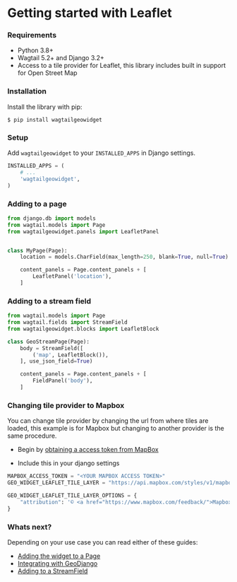 # Getting started with Leaflet

### Requirements

- Python 3.8+
- Wagtail 5.2+ and Django 3.2+
- Access to a tile provider for Leaflet, this library includes built in support for Open Street Map


### Installation

Install the library with pip:

```
$ pip install wagtailgeowidget
```


### Setup

Add `wagtailgeowidget` to your `INSTALLED_APPS` in Django settings.

```python
INSTALLED_APPS = (
    # ...
    'wagtailgeowidget',
)
```

### Adding to a page

```python
from django.db import models
from wagtail.models import Page
from wagtailgeowidget.panels import LeafletPanel


class MyPage(Page):
    location = models.CharField(max_length=250, blank=True, null=True)

    content_panels = Page.content_panels + [
        LeafletPanel('location'),
    ]
```

### Adding to a stream field

```python
from wagtail.models import Page
from wagtail.fields import StreamField
from wagtailgeowidget.blocks import LeafletBlock

class GeoStreamPage(Page):
    body = StreamField([
        ('map', LeafletBlock()),
    ], use_json_field=True)

    content_panels = Page.content_panels + [
        FieldPanel('body'),
    ]
```

### Changing tile provider to Mapbox

You can change tile provider by changing the url from where tiles are loaded, this example is for Mapbox but changing to another provider is the same procedure.

- Begin by [obtaining a access token from MapBox](https://docs.mapbox.com/help/getting-started/access-tokens/)

- Include this in your django settings

```python
MAPBOX_ACCESS_TOKEN = "<YOUR MAPBOX ACCESS TOKEN>"
GEO_WIDGET_LEAFLET_TILE_LAYER = "https://api.mapbox.com/styles/v1/mapbox/streets-v11/tiles/{z}/{x}/{y}?access_token=" + MAPBOX_ACCESS_TOKEN

GEO_WIDGET_LEAFLET_TILE_LAYER_OPTIONS = {
    "attribution": '© <a href="https://www.mapbox.com/feedback/">Mapbox</a> © <a href="http://www.openstreetmap.org/copyright">OpenStreetMap</a>',
}
```

### Whats next?

Depending on your use case you can read either of these guides:

- [Adding the widget to a Page](./adding-to-a-page.md)
- [Integrating with GeoDjango](./integrating-with-geodjango.md)
- [Adding to a StreamField](./adding-to-a-streamfield.md)
